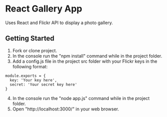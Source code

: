 # React Gallery App

Uses React and Flickr API to display a photo gallery.

## Getting Started

1. Fork or clone project.
2. In the console run the "npm install" command while in the project folder.
3. Add a config.js file in the project src folder with your Flickr keys in the following format:
```
module.exports = {
  key: 'Your key here',
  secret: 'Your secret key here'
}
```
4. In the console run the "node app.js" command while in the project folder.
5. Open "http://localhost:3000/" in your web browser.